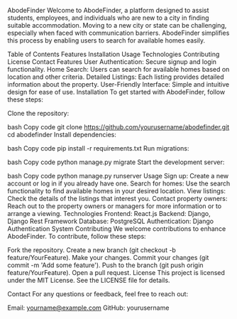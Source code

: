 AbodeFinder
Welcome to AbodeFinder, a platform designed to assist students, employees, and individuals who are new to a city in finding suitable accommodation. Moving to a new city or state can be challenging, especially when faced with communication barriers. AbodeFinder simplifies this process by enabling users to search for available homes easily.

Table of Contents
Features
Installation
Usage
Technologies
Contributing
License
Contact
Features
User Authentication: Secure signup and login functionality.
Home Search: Users can search for available homes based on location and other criteria.
Detailed Listings: Each listing provides detailed information about the property.
User-Friendly Interface: Simple and intuitive design for ease of use.
Installation
To get started with AbodeFinder, follow these steps:

Clone the repository:

bash
Copy code
git clone https://github.com/yourusername/abodefinder.git
cd abodefinder
Install dependencies:

bash
Copy code
pip install -r requirements.txt
Run migrations:

bash
Copy code
python manage.py migrate
Start the development server:

bash
Copy code
python manage.py runserver
Usage
Sign up: Create a new account or log in if you already have one.
Search for homes: Use the search functionality to find available homes in your desired location.
View listings: Check the details of the listings that interest you.
Contact property owners: Reach out to the property owners or managers for more information or to arrange a viewing.
Technologies
Frontend: React.js
Backend: Django, Django Rest Framework
Database: PostgreSQL
Authentication: Django Authentication System
Contributing
We welcome contributions to enhance AbodeFinder. To contribute, follow these steps:

Fork the repository.
Create a new branch (git checkout -b feature/YourFeature).
Make your changes.
Commit your changes (git commit -m 'Add some feature').
Push to the branch (git push origin feature/YourFeature).
Open a pull request.
License
This project is licensed under the MIT License. See the LICENSE file for details.

Contact
For any questions or feedback, feel free to reach out:

Email: yourname@example.com
GitHub: yourusername
